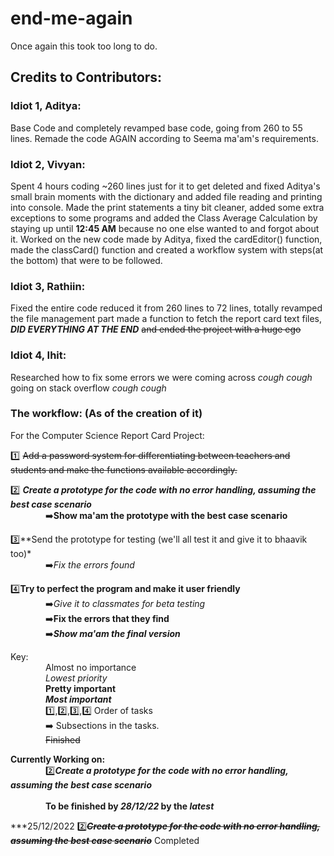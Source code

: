 # end-me-again

Once again this took too long to do.

## Credits to Contributors:

### Idiot 1, **Aditya**: 

Base Code and completely revamped base code, going from 260 to 55 lines. Remade the code AGAIN according to Seema ma'am's requirements.

### Idiot 2, **Vivyan**:

 Spent 4 hours coding ~260 lines just for it to get deleted and fixed Aditya's small brain moments with the dictionary and added file reading and printing into console. Made the print statements a tiny bit cleaner, added some extra exceptions to some programs and added the Class Average Calculation by staying up until **12:45 AM** because no one else wanted to and forgot about it. Worked on the new code made by Aditya, fixed the cardEditor() function, made the classCard() function and created a workflow system with steps(at the bottom) that were to be followed.

### Idiot 3, **Rathiin**:

Fixed the entire code reduced it from 260 lines to 72 lines, totally revamped the file management part made a function to fetch the report card text files, ***DID EVERYTHING AT THE END*** ~~and ended the project with a huge ego~~

### Idiot 4, **Ihit**:

Researched how to fix some errors we were coming across *cough cough* going on stack overflow *cough cough*


### The workflow: (As of the creation of it)


For the Computer Science Report Card Project:

1️⃣ ~~Add a password system for differentiating between teachers and students and make the functions available accordingly.~~  

2️⃣ ***Create a prototype for the code with no error handling, assuming the best case scenario***  
    ➡️**Show ma'am the prototype with the best case scenario**  
        
3️⃣**Send the prototype for testing (we'll all test it and give it to bhaavik too)*  
    ➡️*Fix the errors found*  
        
4️⃣**Try to perfect the program and make it user friendly**  
    ➡️*Give it to classmates for beta testing*  
    ➡️**Fix the errors that they find**  
    ➡️***Show ma'am the final version***  


Key:  
    Almost no importance  
    *Lowest priority*    
    **Pretty important**  
    ***Most important***  
    1️⃣,2️⃣,3️⃣,4️⃣  Order of tasks  
    ➡️  Subsections in the tasks.  
    ~~Finished~~  


**Currently Working on:**  
    2️⃣***Create a prototype for the code with no error handling, assuming the best case scenario***  
      
    **To be finished by *28/12/22* by the *latest***  
  
  
  
***25/12/2022 2️⃣~~***Create a prototype for the code with no error handling, assuming the best case scenario***~~ Completed
